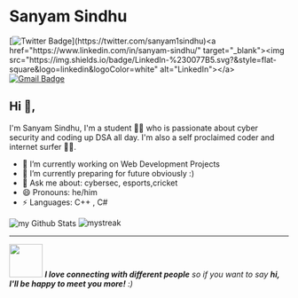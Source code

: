 # Sanyam Sindhu
[![Twitter Badge](https://img.shields.io/badge/-@sanyam_sindhu-1ca0f1?style=flat-square&labelColor=1ca0f1&logo=twitter&logoColor=white&link=[[https://twitter.com/sanyam_sindhu](https://twitter.com/sanyam1sindhu)](https://twitter.com/sanyam1sindhu))](https://twitter.com/sanyam1sindhu)<a href="https://www.linkedin.com/in/sanyam-sindhu/" target="_blank"><img src="https://img.shields.io/badge/LinkedIn-%230077B5.svg?&style=flat-square&logo=linkedin&logoColor=white" alt="LinkedIn"></a>
[![Gmail Badge](https://img.shields.io/badge/-sindhusanyam0@gmail.com-c14438?style=flat-square&logo=Gmail&logoColor=white&link=mailto:sindhusanyam0@gmail.com)](mailto:sindhusanyam0.com)

## Hi 👋, 
I'm Sanyam Sindhu, I'm a student 👨‍💻 who is passionate about cyber security and coding up DSA all day. I'm also a self proclaimed coder and internet surfer 
🏄‍♂️. 

- 🔭 I’m currently working on Web Development Projects
- 🌱 I’m currently preparing for future obviously :) 
- 💬 Ask me about: cybersec, esports,cricket
- 😄 Pronouns: he/him
- ⚡ Languages: C++ , C# 
<img align="center" src="https://github-readme-stats.vercel.app/api?username=sanyam-sindhu&include_all_commits=true&count_private=true&show_icons=true&line_height=20&title_color=2B5BBD&icon_color=1124BB&text_color=A1A1A1&bg_color=0,000000,130F40" alt="my Github Stats"/>

<img src="https://github-readme-streak-stats.herokuapp.com/?user=sanyam-sindhu&theme=tokyonight" alt="mystreak"/>


---
<img src="https://media.giphy.com/media/LnQjpWaON8nhr21vNW/giphy.gif" width="60"> <em><b>I love connecting with different people</b> so if you want to say <b>hi, I'll be happy to meet you more!</b> :)</em>
